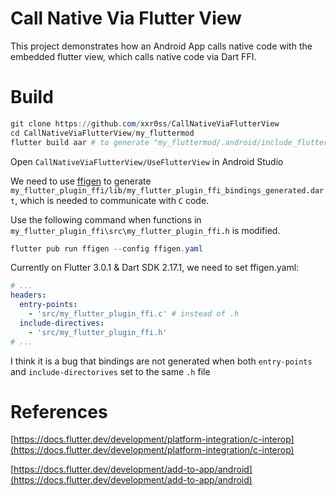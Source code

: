 # Call Native Via Flutter View

This project demonstrates how an Android App calls native code with the embedded
flutter view, which calls native code via Dart FFI.

# Build

```powershell
git clone https://github.com/xxr0ss/CallNativeViaFlutterView
cd CallNativeViaFlutterView/my_fluttermod
flutter build aar # to generate "my_fluttermod/.android/include_flutter.groovy"
```
Open `CallNativeViaFlutterView/UseFlutterView` in Android Studio

We need to use [ffigen](https://pub.flutter-io.cn/packages/ffigen) to generate 
`my_flutter_plugin_ffi/lib/my_flutter_plugin_ffi_bindings_generated.dart`, which is needed 
to communicate with `C` code.

Use the following command when functions in `my_flutter_plugin_ffi\src\my_flutter_plugin_ffi.h` is modified.
```powershell
flutter pub run ffigen --config ffigen.yaml
```

Currently on Flutter 3.0.1 & Dart SDK 2.17.1, we need to set ffigen.yaml:

```yaml
# ...
headers:
  entry-points:
    - 'src/my_flutter_plugin_ffi.c' # instead of .h
  include-directives:
    - 'src/my_flutter_plugin_ffi.h'
# ...
```
I think it is a bug that bindings are not generated when both 
`entry-points` and `include-directorives` set to the same `.h` file


# References
[https://docs.flutter.dev/development/platform-integration/c-interop](https://docs.flutter.dev/development/platform-integration/c-interop)

[https://docs.flutter.dev/development/add-to-app/android](https://docs.flutter.dev/development/add-to-app/android)